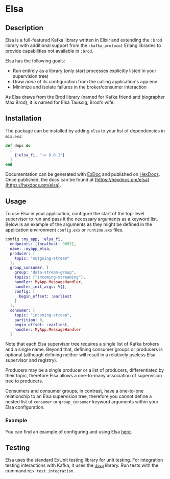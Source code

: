 # Elsa

## Description

Elsa is a full-featured Kafka library written in Elixir and extending the `:brod` library with additional support from the `:kafka_protocol` Erlang libraries to provide capabilities not available in `:brod`.

Elsa has the following goals:
* Run entirely as a library (only start processes explicitly listed in your supervision tree)
* Draw _none_ of its configuration from the calling application's app env
* Minimize and isolate failures in the broker/consumer interaction

As Elsa draws from the Brod library (named for Kafka friend and biographer Max Brod), it is named for Elsa Taussig, Brod's wife.

## Installation

The package can be installed by adding `elsa` to your list of dependencies in `mix.exs`:

```elixir
def deps do
  [
    {:elsa_fi, "~> 0.0.1"}
  ]
end
```

Documentation can be generated with [ExDoc](https://github.com/elixir-lang/ex_doc)
and published on [HexDocs](https://hexdocs.pm). Once published, the docs can
be found at [https://hexdocs.pm/elsa](https://hexdocs.pm/elsa).

## Usage

To use Elsa in your application, configure the start of the top-level supervisor
to run and pass it the necessary arguments as a keyword list. Below is an example
of the arguments as they might be defined in the application environment `config.exs`
or `runtime.exs` files.

```elixir
config :my_app, :elsa_fi,
  endpoints: [localhost: 9092],
  name: :myapp_elsa,
  producer: [
    topic: "outgoing-stream"
  ],
  group_consumer: [
    group: "data-stream-group",
    topics: ["incoming-streaming"],
    handler: MyApp.MessageHandler,
    handler_init_args: %{},
    config: [
      begin_offset: :earliest
    ]
  ],
  consumer: [
    topic: "incoming-stream",
    partition: 0,
    begin_offset: :earliest,
    handler: MyApp.MessageHandler
  ]
```

Note that each Elsa supervisor tree requires a single list of Kafka brokers
and a single name. Beyond that, defining consumer groups or producers is optional
(although defining neither will result in a relatively useless Elsa supervisor and
registry).

Producers may be a single producer or a list of producers, differentiated by their
topic, therefore Elsa allows a one-to-many association of supervision tree to producers.

Consumers and consumer groups, in contrast, have a one-to-one relationship to an Elsa supervision
tree, therefore you cannot define a nested list of `consumer` or `group_consumer` keyword arguments
within your Elsa configuration.

### Example

You can find an example of configuring and using Elsa [here](https://github.com/jdenen/let_it_go).

## Testing

Elsa uses the standard ExUnit testing library for unit testing. For integration testing interactions with Kafka, it uses the [`divo`](https://github.com/smartcitiesdata/divo) library. Run tests with the command `mix test.integration`.
